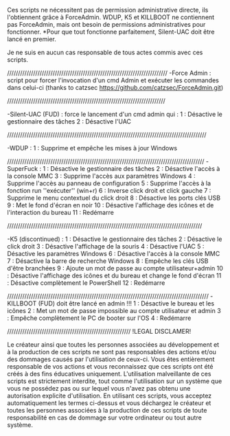 Ces scripts ne nécessitent pas de permission administrative directe, ils l'obtiennent grâce à ForceAdmin. WDUP, K5 et KILLBOOT ne contiennent pas ForceAdmin, mais ont besoin de permissions administratives pour fonctionner.
*Pour que tout fonctionne parfaitement, Silent-UAC doit être lancé en premier.

Je ne suis en aucun cas responsable de tous actes commis avec ces scripts.

//////////////////////////////////////////////////////////////////////////
-Force Admin : script pour forcer l'invocation d'un cmd Admin et exécuter les commandes dans celui-ci (thanks to catzsec https://github.com/catzsec/ForceAdmin.git)

/////////////////////////////////////////////////////////////////////////

-Silent-UAC (FUD) : force le lancement d'un cmd admin qui :
1 : Désactive le gestionnaire des tâches
2 : Désactive l'UAC

////////////////////////////////////////////////////////////////////////////////////////////

-WDUP :
1 : Supprime et empêche les mises à jour Windows

///////////////////////////////////////////////////////////////////////////////////////////
-SuperFuck :
1 : Désactive le gestionnaire des tâches
2 : Désactive l'accès à la console MMC
3 : Supprime l'accès aux paramètres Windows
4 : Supprime l'accès au panneau de configuration
5 : Supprime l'accès à la fonction run ''exécuter'' (win+r)
6 : Inverse click droit et click gauche
7 : Supprime le menu contextuel du click droit
8 : Désactive les ports clés USB
9 : Met le fond d'écran en noir
10 : Désactive l'affichage des icônes et de l'interaction du bureau
11 : Redémarre

//////////////////////////////////////////////////////////////////////////////////////////

-K5 (discontinued) :
1 : Désactive le gestionnaire des tâches
2 : Désactive le click droit
3 : Désactive l'affichage de la souris
4 : Désactive l'UAC
5 : Désactive les paramètres Windows
6 : Désactive l'accès à la console MMC
7 : Désactive la barre de recherche Windows
8 : Empêche les clés USB d'être branchées
9 : Ajoute un mot de passe au compte utilisateur+admin
10 : Désactive l'affichage des icônes et du bureau et change le fond d'écran
11 : Désactive complètement le PowerShell
12 : Redémarre

/////////////////////////////////////////////////////////////////////////////////////////////
-KILLBOOT (FUD) doit être lancé en admin !!!
1 : Désactive le bureau et les icônes
2 : Met un mot de passe impossible au compte utilisateur et admin
3 : Empêche complètement le PC de booter sur l'OS
4 : Redémarre




/////////////////////////////////////////////////////////
!LEGAL DISCLAMER!

Le créateur ainsi que toutes les personnes associées au développement et à la production de ces scripts ne sont pas responsables
des actions et/ou des dommages causés par l'utilisation de ceux-ci. Vous êtes entièrement responsable de vos actions et vous reconnaissez que ces scripts
ont été créés à des fins éducatives uniquement. 
L'utilisation malveillante de ces scripts est strictement interdite,
tout comme l'utilisation sur un système que vous ne possédez pas ou sur lequel vous n'avez pas obtenu une autorisation explicite d'utilisation.
En utilisant ces scripts, vous acceptez automatiquement les termes ci-dessus et vous déchargez le créateur et toutes les personnes associées à la production de ces scripts de toute responsabilité
en cas de dommage sur votre ordinateur ou tout autre système.

